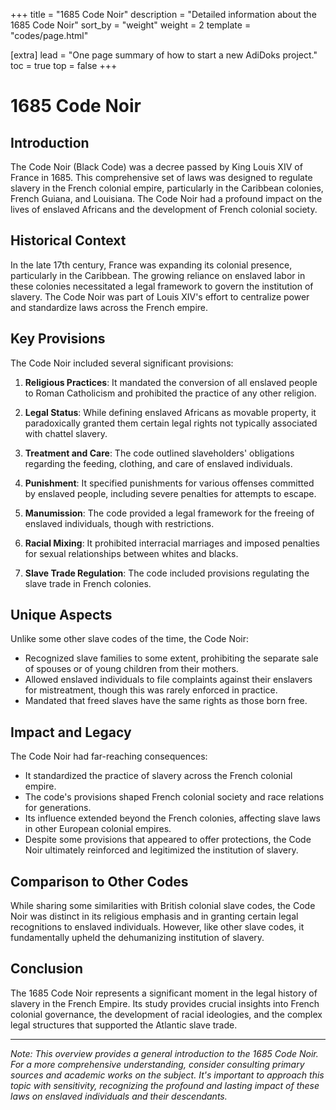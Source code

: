 +++
title = "1685 Code Noir"
description = "Detailed information about the 1685 Code Noir"
sort_by = "weight"
weight = 2
template = "codes/page.html"

[extra]
lead = "One page summary of how to start a new AdiDoks project."
toc = true
top = false
+++

# 1685 Code Noir

## Introduction


The Code Noir (Black Code) was a decree passed by King Louis XIV of France in 1685. This comprehensive set of laws was designed to regulate slavery in the French colonial empire, particularly in the Caribbean colonies, French Guiana, and Louisiana. The Code Noir had a profound impact on the lives of enslaved Africans and the development of French colonial society.

## Historical Context

In the late 17th century, France was expanding its colonial presence, particularly in the Caribbean. The growing reliance on enslaved labor in these colonies necessitated a legal framework to govern the institution of slavery. The Code Noir was part of Louis XIV's effort to centralize power and standardize laws across the French empire.

## Key Provisions

The Code Noir included several significant provisions:

1. **Religious Practices**: It mandated the conversion of all enslaved people to Roman Catholicism and prohibited the practice of any other religion.

2. **Legal Status**: While defining enslaved Africans as movable property, it paradoxically granted them certain legal rights not typically associated with chattel slavery.

3. **Treatment and Care**: The code outlined slaveholders' obligations regarding the feeding, clothing, and care of enslaved individuals.

4. **Punishment**: It specified punishments for various offenses committed by enslaved people, including severe penalties for attempts to escape.

5. **Manumission**: The code provided a legal framework for the freeing of enslaved individuals, though with restrictions.

6. **Racial Mixing**: It prohibited interracial marriages and imposed penalties for sexual relationships between whites and blacks.

7. **Slave Trade Regulation**: The code included provisions regulating the slave trade in French colonies.

## Unique Aspects

Unlike some other slave codes of the time, the Code Noir:

- Recognized slave families to some extent, prohibiting the separate sale of spouses or of young children from their mothers.
- Allowed enslaved individuals to file complaints against their enslavers for mistreatment, though this was rarely enforced in practice.
- Mandated that freed slaves have the same rights as those born free.

## Impact and Legacy

The Code Noir had far-reaching consequences:

- It standardized the practice of slavery across the French colonial empire.
- The code's provisions shaped French colonial society and race relations for generations.
- Its influence extended beyond the French colonies, affecting slave laws in other European colonial empires.
- Despite some provisions that appeared to offer protections, the Code Noir ultimately reinforced and legitimized the institution of slavery.

## Comparison to Other Codes

While sharing some similarities with British colonial slave codes, the Code Noir was distinct in its religious emphasis and in granting certain legal recognitions to enslaved individuals. However, like other slave codes, it fundamentally upheld the dehumanizing institution of slavery.

## Conclusion

The 1685 Code Noir represents a significant moment in the legal history of slavery in the French Empire. Its study provides crucial insights into French colonial governance, the development of racial ideologies, and the complex legal structures that supported the Atlantic slave trade.

---

*Note: This overview provides a general introduction to the 1685 Code Noir. For a more comprehensive understanding, consider consulting primary sources and academic works on the subject. It's important to approach this topic with sensitivity, recognizing the profound and lasting impact of these laws on enslaved individuals and their descendants.*